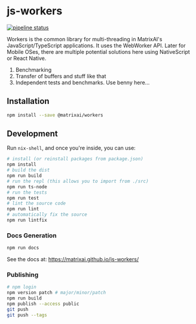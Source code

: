 # js-workers

[![pipeline status](https://gitlab.com/MatrixAI/open-source/js-workers/badges/master/pipeline.svg)](https://gitlab.com/MatrixAI/open-source/js-workers/commits/master)

Workers is the common library for multi-threading in MatrixAI's JavaScript/TypeScript applications. It uses the WebWorker API. Later for Mobile OSes, there are multiple potential solutions here using NativeScript or React Native.

1. Benchmarking
2. Transfer of buffers and stuff like that
3. Independent tests and benchmarks. Use benny here...

## Installation

```sh
npm install --save @matrixai/workers
```

## Development

Run `nix-shell`, and once you're inside, you can use:

```sh
# install (or reinstall packages from package.json)
npm install
# build the dist
npm run build
# run the repl (this allows you to import from ./src)
npm run ts-node
# run the tests
npm run test
# lint the source code
npm run lint
# automatically fix the source
npm run lintfix
```

### Docs Generation

```sh
npm run docs
```

See the docs at: https://matrixai.github.io/js-workers/

### Publishing

```sh
# npm login
npm version patch # major/minor/patch
npm run build
npm publish --access public
git push
git push --tags
```
